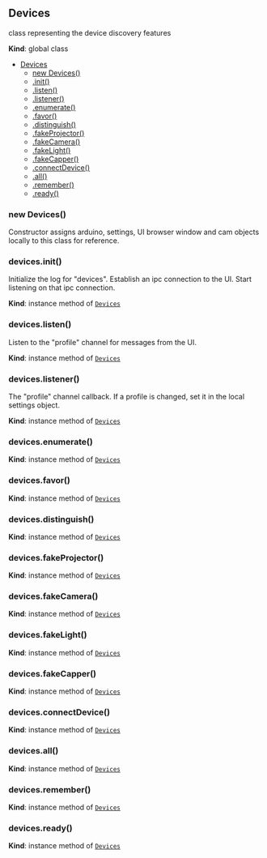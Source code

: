 <a name="Devices"></a>

## Devices
class representing the device discovery features

**Kind**: global class  

* [Devices](#Devices)
    * [new Devices()](#new_Devices_new)
    * [.init()](#Devices+init)
    * [.listen()](#Devices+listen)
    * [.listener()](#Devices+listener)
    * [.enumerate()](#Devices+enumerate)
    * [.favor()](#Devices+favor)
    * [.distinguish()](#Devices+distinguish)
    * [.fakeProjector()](#Devices+fakeProjector)
    * [.fakeCamera()](#Devices+fakeCamera)
    * [.fakeLight()](#Devices+fakeLight)
    * [.fakeCapper()](#Devices+fakeCapper)
    * [.connectDevice()](#Devices+connectDevice)
    * [.all()](#Devices+all)
    * [.remember()](#Devices+remember)
    * [.ready()](#Devices+ready)

<a name="new_Devices_new"></a>

### new Devices()
Constructor assigns arduino, settings, UI browser window and cam objects
locally to this class for reference.

<a name="Devices+init"></a>

### devices.init()
Initialize the log for "devices". Establish an ipc connection to the UI.
Start listening on that ipc connection.

**Kind**: instance method of [<code>Devices</code>](#Devices)  
<a name="Devices+listen"></a>

### devices.listen()
Listen to the "profile" channel for messages from the UI.

**Kind**: instance method of [<code>Devices</code>](#Devices)  
<a name="Devices+listener"></a>

### devices.listener()
The "profile" channel callback. If a profile is changed, set it in the
local settings object.

**Kind**: instance method of [<code>Devices</code>](#Devices)  
<a name="Devices+enumerate"></a>

### devices.enumerate()
**Kind**: instance method of [<code>Devices</code>](#Devices)  
<a name="Devices+favor"></a>

### devices.favor()
**Kind**: instance method of [<code>Devices</code>](#Devices)  
<a name="Devices+distinguish"></a>

### devices.distinguish()
**Kind**: instance method of [<code>Devices</code>](#Devices)  
<a name="Devices+fakeProjector"></a>

### devices.fakeProjector()
**Kind**: instance method of [<code>Devices</code>](#Devices)  
<a name="Devices+fakeCamera"></a>

### devices.fakeCamera()
**Kind**: instance method of [<code>Devices</code>](#Devices)  
<a name="Devices+fakeLight"></a>

### devices.fakeLight()
**Kind**: instance method of [<code>Devices</code>](#Devices)  
<a name="Devices+fakeCapper"></a>

### devices.fakeCapper()
**Kind**: instance method of [<code>Devices</code>](#Devices)  
<a name="Devices+connectDevice"></a>

### devices.connectDevice()
**Kind**: instance method of [<code>Devices</code>](#Devices)  
<a name="Devices+all"></a>

### devices.all()
**Kind**: instance method of [<code>Devices</code>](#Devices)  
<a name="Devices+remember"></a>

### devices.remember()
**Kind**: instance method of [<code>Devices</code>](#Devices)  
<a name="Devices+ready"></a>

### devices.ready()
**Kind**: instance method of [<code>Devices</code>](#Devices)  
